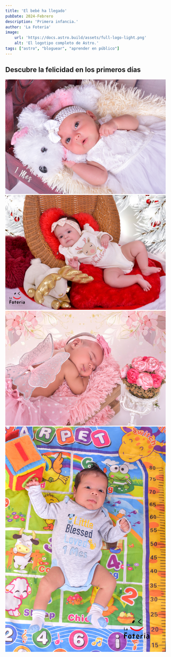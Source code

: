 ```yaml
---
title: 'El bebé ha llegado'
pubDate: 2024-Febrero
description: 'Primera infancia.'
author: 'La Foteria'
image:
    url: 'https://docs.astro.build/assets/full-logo-light.png'
    alt: 'El logotipo completo de Astro.'
tags: ["astro", "bloguear", "aprender en público"]
---
```




## Descubre la felicidad en los primeros días

![Newborn][path]
![Newborn][path2]
![Newborn][path3]
![Newborn][path4]

[path]: ../../../assets/newborn/01.jpg
[path2]: ../../../assets/newborn/02.jpg
[path3]: ../../../assets/newborn/03.jpg
[path4]: ../../../assets/newborn/04.JPG